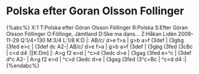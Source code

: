 # Polska efter Goran Olsson Follinger

{%abc%}
X:1
T:Polska efter Göran Olsson Föllinger
R:Polska
S:Efter Göran Olsson Föllinger
O:Föllinge, Jämtland
D:Ske ma dans... 
Z:Håkan Lidén 2009-11-29
Q:1/4=130
M:3/4
L:1/8
K:D
|: AB/c/ d>e f>a | g>b a>f (3def | (3gbg (3fed e>c | (3def dc A2-|
AB/c/ d>e f>a | g>b a>f (3def | (3gbg (3fed (3cBc | c<d d4 :|[K:Dm]
|: A>g f2 e>d | ^c>d (3edc d>e | (3gag (3fed e>^c | (3def d^c A2- |
A>g f2 e>d | ^c>d (3edc d>e | (3gag (3fed (3^c=Bc | ^c<d d4 :|
{%endabc%}
